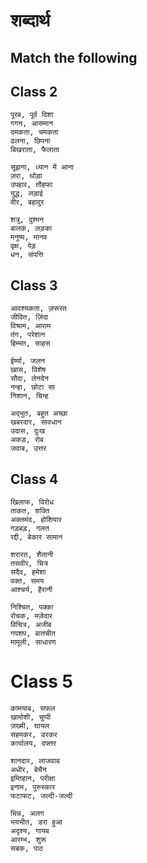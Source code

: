 
# शब्दार्थ 

## Match the following

## Class 2
```
पूरब, पूर्व दिशा 
गगन, आसमान 
दमकता, चमकता 
ढलना, छिपना 
बिखराता, फैलाता 
```

```
सूझना, ध्यान में आना 
ज़रा, थोड़ा
उपहार, तौहफा 
युद्ध, लड़ाई 
वीर, बहादुर 
```

```
शत्रु, दुश्मन 
बालक, लड़का 
मनुष्य, मानव 
वृक्ष, पेड़ 
धन, संपत्ति 
```

## Class 3

```
आवश्यकता, ज़रूरत 
जीवित, ज़िंदा 
विश्राम, आराम 
तंग, परेशान 
हिम्मत, साहस 
```

```
ईर्ष्या, जलन 
ख़ास, विशेष 
सौदा, लेनदेन 
नन्हा, छोटा सा 
निशान, चिन्ह 
```

```
अद्भुत, बहुत अच्छा 
खबरदार, सावधान 
उदास, दुःख 
अकड़, रोब 
जवाब, उत्तर
```

## Class 4

```
खिलाफ, विरोध 
ताकत, शक्ति 
अक्लमंद, होशियार 
गड़बड़, गलत 
रद्दी, बेकार सामान
```

```
शरारत, शैतानी 
तसवीर, चित्र 
सदैव, हमेशा 
वक्त, समय 
आश्चर्य, हैरानी
```

```
निश्चित, पक्का 
रोचक, मज़ेदार 
विचित्र, अजीब 
गपशप, बातचीत 
मामूली, साधारण 
```

# Class 5

```
कामयाब, सफल 
खामोशी, चुप्पी 
ज़ख्मी, घायल 
सहमकर, डरकर 
कार्यालय, दफ्तर 
```

```
शानदार, लाजवाब 
अधीर, बेचैन 
इम्तिहान, परीक्षा 
इनाम, पुरुस्कार
फटाफट, जल्दी-जल्दी 
```

```
भिन्न, अलग 
भयभीत, डरा हुआ 
अदृश्य, गायब 
आरम्भ, शुरू 
सबक, पाठ 
```
